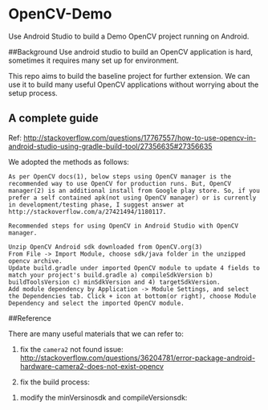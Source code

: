 # OpenCV-Demo
Use Android Studio to build a Demo OpenCV project running on Android.

##Background
Use android studio to build an OpenCV application is hard, sometimes it requires many set up for environment.

This repo aims to build the baseline project for further extension. We can use it to build many useful OpenCV applications without worrying about the setup process.


## A complete guide
Ref:
http://stackoverflow.com/questions/17767557/how-to-use-opencv-in-android-studio-using-gradle-build-tool/27356635#27356635

We adopted the methods as follows:

```
As per OpenCV docs(1), below steps using OpenCV manager is the recommended way to use OpenCV for production runs. But, OpenCV manager(2) is an additional install from Google play store. So, if you prefer a self contained apk(not using OpenCV manager) or is currently in development/testing phase, I suggest answer at http://stackoverflow.com/a/27421494/1180117.

Recommended steps for using OpenCV in Android Studio with OpenCV manager.

Unzip OpenCV Android sdk downloaded from OpenCV.org(3)
From File -> Import Module, choose sdk/java folder in the unzipped opencv archive.
Update build.gradle under imported OpenCV module to update 4 fields to match your project's build.gradle a) compileSdkVersion b) buildToolsVersion c) minSdkVersion and 4) targetSdkVersion.
Add module dependency by Application -> Module Settings, and select the Dependencies tab. Click + icon at bottom(or right), choose Module Dependency and select the imported OpenCV module.
```


##Reference

There are many useful materials that we can refer to:


1. fix the `camera2` not found issue:
http://stackoverflow.com/questions/36204781/error-package-android-hardware-camera2-does-not-exist-opencv

2. fix the build process:
1) modify the minVersinosdk and compileVersionsdk:
